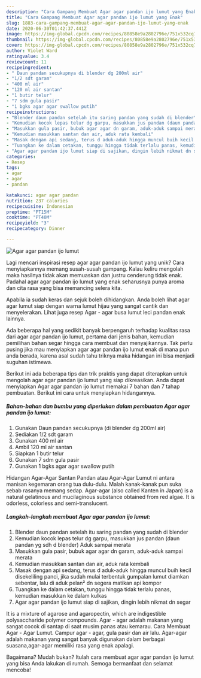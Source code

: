 ```yaml
---
description: "Cara Gampang Membuat Agar agar pandan ijo lumut yang Enak"
title: "Cara Gampang Membuat Agar agar pandan ijo lumut yang Enak"
slug: 1883-cara-gampang-membuat-agar-agar-pandan-ijo-lumut-yang-enak
date: 2020-06-30T01:42:37.441Z
image: https://img-global.cpcdn.com/recipes/80858e9a2802796e/751x532cq70/agar-agar-pandan-ijo-lumut-foto-resep-utama.jpg
thumbnail: https://img-global.cpcdn.com/recipes/80858e9a2802796e/751x532cq70/agar-agar-pandan-ijo-lumut-foto-resep-utama.jpg
cover: https://img-global.cpcdn.com/recipes/80858e9a2802796e/751x532cq70/agar-agar-pandan-ijo-lumut-foto-resep-utama.jpg
author: Violet Ward
ratingvalue: 3.4
reviewcount: 11
recipeingredient:
- " Daun pandan secukupnya di blender dg 200ml air"
- "1/2 sdt garam"
- "400 ml air"
- "120 ml air santan"
- "1 butir telur"
- "7 sdm gula pasir"
- "1 bgks agar agar swallow putih"
recipeinstructions:
- "Blender daun pandan setelah itu saring pandan yang sudah di blender"
- "Kemudian kocok lepas telur dg garpu, masukkan jus pandan (daun pandan yg sdh d blender) Aduk sampai merata"
- "Masukkan gula pasir, bubuk agar agar dn garam, aduk-aduk sampai merata"
- "Kemudian masukkan santan dan air, aduk rata kembali"
- "Masak dengan api sedang, terus d aduk-aduk hingga muncul buih kecil disekeliling panci, jika sudah mulai terbentuk gumpalan lumut diamkan sebentar, lalu di aduk pelan² dn segera matikan api kompor"
- "Tuangkan ke dalam cetakan, tunggu hingga tidak terlalu panas, kemudian masukkan ke dalam kulkas"
- "Agar agar pandan ijo lumut siap di sajikan, dingin lebih nikmat dn segar"
categories:
- Resep
tags:
- agar
- agar
- pandan

katakunci: agar agar pandan 
nutrition: 237 calories
recipecuisine: Indonesian
preptime: "PT15M"
cooktime: "PT40M"
recipeyield: "3"
recipecategory: Dinner

---
```



![Agar agar pandan ijo lumut](https://img-global.cpcdn.com/recipes/80858e9a2802796e/751x532cq70/agar-agar-pandan-ijo-lumut-foto-resep-utama.jpg)

Lagi mencari inspirasi resep agar agar pandan ijo lumut yang unik? Cara menyiapkannya memang susah-susah gampang. Kalau keliru mengolah maka hasilnya tidak akan memuaskan dan justru cenderung tidak enak. Padahal agar agar pandan ijo lumut yang enak seharusnya punya aroma dan cita rasa yang bisa memancing selera kita.

Apabila ia sudah keras dan sejuk boleh dihidangkan. Anda boleh lihat agar agar lumut siap dengan warna lumut hijau yang sangat cantik dan menyelerakan. Lihat juga resep Agar - agar busa lumut leci pandan enak lainnya.

Ada beberapa hal yang sedikit banyak berpengaruh terhadap kualitas rasa dari agar agar pandan ijo lumut, pertama dari jenis bahan, kemudian pemilihan bahan segar hingga cara membuat dan menyajikannya. Tak perlu pusing jika mau menyiapkan agar agar pandan ijo lumut enak di mana pun anda berada, karena asal sudah tahu triknya maka hidangan ini bisa menjadi suguhan istimewa.


Berikut ini ada beberapa tips dan trik praktis yang dapat diterapkan untuk mengolah agar agar pandan ijo lumut yang siap dikreasikan. Anda dapat menyiapkan Agar agar pandan ijo lumut memakai 7 bahan dan 7 tahap pembuatan. Berikut ini cara untuk menyiapkan hidangannya.

<!--inarticleads1-->

##### Bahan-bahan dan bumbu yang diperlukan dalam pembuatan Agar agar pandan ijo lumut:

1. Gunakan  Daun pandan secukupnya (di blender dg 200ml air)
1. Sediakan 1/2 sdt garam
1. Gunakan 400 ml air
1. Ambil 120 ml air santan
1. Siapkan 1 butir telur
1. Gunakan 7 sdm gula pasir
1. Gunakan 1 bgks agar agar swallow putih


Hidangan Agar-Agar Santan Pandan atau Agar-Agar Lumut ni antara manisan kegemaran orang tua dulu-dulu. Malah kanak-kanak pun suka sebab rasanya memang sedap. Agar-agar (also called Kanten in Japan) is a natural gelatinous and mucilaginous substance obtained from red algae. It is odorless, colorless and semi-translucent. 

<!--inarticleads2-->

##### Langkah-langkah membuat Agar agar pandan ijo lumut:

1. Blender daun pandan setelah itu saring pandan yang sudah di blender
1. Kemudian kocok lepas telur dg garpu, masukkan jus pandan (daun pandan yg sdh d blender) Aduk sampai merata
1. Masukkan gula pasir, bubuk agar agar dn garam, aduk-aduk sampai merata
1. Kemudian masukkan santan dan air, aduk rata kembali
1. Masak dengan api sedang, terus d aduk-aduk hingga muncul buih kecil disekeliling panci, jika sudah mulai terbentuk gumpalan lumut diamkan sebentar, lalu di aduk pelan² dn segera matikan api kompor
1. Tuangkan ke dalam cetakan, tunggu hingga tidak terlalu panas, kemudian masukkan ke dalam kulkas
1. Agar agar pandan ijo lumut siap di sajikan, dingin lebih nikmat dn segar


It is a mixture of agarose and agaropectin, which are indigestible polysaccharide polymer compounds. Agar - agar adalah makanan yang sangat cocok di santap di saat musim panas atau kemarau. Cara Membuat Agar - Agar Lumut. Campur agar - agar, gula pasir dan air lalu. Agar-agar adalah makanan yang sangat banyak digunakan dalam berbagai suasana,agar-agar memiliki rasa yang enak apalagi. 

Bagaimana? Mudah bukan? Itulah cara membuat agar agar pandan ijo lumut yang bisa Anda lakukan di rumah. Semoga bermanfaat dan selamat mencoba!
